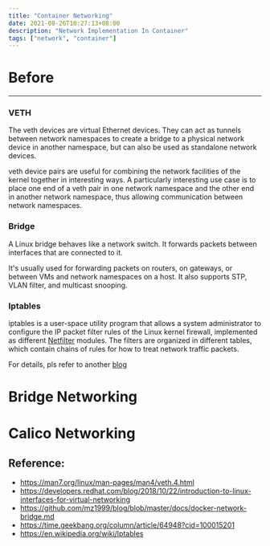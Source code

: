 ```yaml
---
title: "Container Networking"
date: 2021-08-26T10:27:13+08:00
description: "Network Implementation In Container"
tags: ["network", "container"]
---
```


# Before
---

### VETH
The veth devices are virtual Ethernet devices. They can act as tunnels between network namespaces to create a bridge to a physical network device in another namespace, but can also be used as standalone network devices.

veth device pairs are useful for combining the network facilities of the kernel together in interesting ways.  A particularly interesting use case is to place one end of a veth pair in one network namespace and the other end in another network namespace, thus allowing communication between network namespaces.

### Bridge
A Linux bridge behaves like a network switch. It forwards packets between interfaces that are connected to it. 

It's usually used for forwarding packets on routers, on gateways, or between VMs and network namespaces on a host. 
It also supports STP, VLAN filter, and multicast snooping.

### Iptables
iptables is a user-space utility program that allows a system administrator to configure the IP packet filter rules of the Linux kernel firewall, implemented as different [Netfilter](https://www.netfilter.org/) modules. The filters are organized in different tables, which contain chains of rules for how to treat network traffic packets.

For details, pls refer to another [blog](https://jinying-che.github.io/posts/network/iptables/)

# Bridge Networking

# Calico Networking

## Reference:
- https://man7.org/linux/man-pages/man4/veth.4.html
- https://developers.redhat.com/blog/2018/10/22/introduction-to-linux-interfaces-for-virtual-networking
- https://github.com/mz1999/blog/blob/master/docs/docker-network-bridge.md
- https://time.geekbang.org/column/article/64948?cid=100015201
- https://en.wikipedia.org/wiki/Iptables
